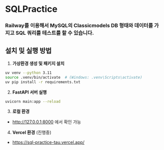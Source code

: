 # SQLPractice

###  Railway를 이용해서 MySQL의 Classicmodels DB 형태와 데이터를 가지고 SQL 쿼리를 테스트를 할 수 있습니다.

## 설치 및 실행 방법

1. **가상환경 생성 및 패키지 설치**
```bash
uv venv --python 3.11
source .venv/bin/activate  # (Windows: .venv\Scripts\activate)
uv pip install -r requirements.txt
```

2. **FastAPI 서버 실행**
```bash
uvicorn main:app --reload
```

3. **로컬 환경**
- http://127.0.0.1:8000 에서 확인 가능

4. **Vercel 환경** (진행중)
- https://sql-practice-tau.vercel.app/

